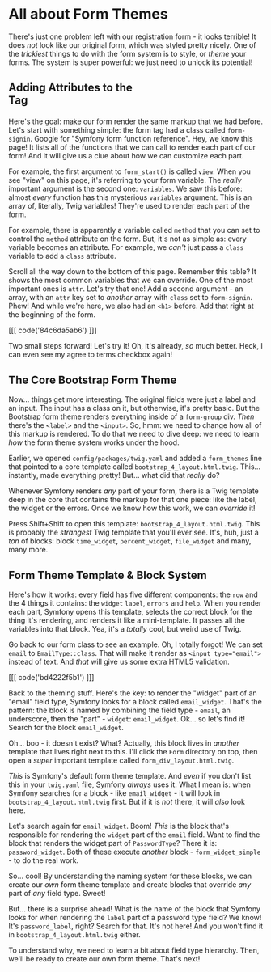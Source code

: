 # All about Form Themes

There's just one problem left with our registration form - it looks terrible! It
does *not* look like our original form, which was styled pretty nicely. One of the
*trickiest* things to do with the form system is to style, or *theme* your forms.
The system is super powerful: we just need to unlock its potential!

## Adding Attributes to the <form> Tag

Here's the goal: make our form render the same markup that we had before. Let's start
with something simple: the form tag had a class called `form-signin`. Google for
"Symfony form function reference". Hey, we know this page! It lists all of the
functions that we can call to render each part of our form! And it will give us a
clue about how we can customize each part.

For example, the first argument to `form_start()` is called `view`. When you see
"view" on this page, it's referring to your form variable. The *really* important
argument is the second one: `variables`. We saw this before: almost *every* function
has this mysterious `variables` argument. This is an array of, literally, Twig
variables! They're used to render each part of the form.

For example, there is apparently a variable called `method` that you can set to
control the `method` attribute on the form. But, it's not as simple as: every variable
becomes an attribute. For example, we *can't* just pass a `class` variable to add
a `class` attribute.

Scroll all the way down to the bottom of this page. Remember this table? It shows
the most common variables that we can override. One of the most important ones is
`attr`. Let's try that one! Add a second argument - an array, with an `attr` key
set to *another* array with `class` set to `form-signin`. Phew! And while we're here,
we also had an `<h1>` before. Add that right at the beginning of the form.

[[[ code('84c6da5ab6') ]]]

Two small steps forward! Let's try it! Oh, it's already, *so* much better. Heck,
I can even see my agree to terms checkbox again!

## The Core Bootstrap Form Theme

Now... things get more interesting. The original fields were just a label and an
input. The input has a class on it, but otherwise, it's pretty basic. But the Bootstrap
form theme renders everything inside of a `form-group` div. *Then* there's the `<label>`
and the `<input>`. So, hmm: we need to change how all of this markup is rendered.
To do that we need to dive deep: we need to learn *how* the form theme system works
under the hood.

Earlier, we opened `config/packages/twig.yaml` and added a `form_themes` line
that pointed to a core template called `bootstrap_4_layout.html.twig`. This...
instantly, made everything pretty! But... what did that *really* do?

Whenever Symfony renders *any* part of your form, there is a Twig template deep
in the core that contains the markup for that one piece: like the label, the widget
or the errors. Once we know how this work, we can *override* it!

Press Shift+Shift to open this template: `bootstrap_4_layout.html.twig`. This is
probably the *strangest* Twig template that you'll ever see. It's, huh, just a *ton*
of blocks: block `time_widget`, `percent_widget`, `file_widget` and many, many more.

## Form Theme Template & Block System

Here's how it works: every field has five different components: the `row` and the
4 things it contains: the `widget` `label`, `errors` and `help`. When you render
each part, Symfony opens this template, selects the correct block for the thing
it's rendering, and renders it like a mini-template. It passes all the variables
into that block. Yea, it's a *totally* cool, but weird use of Twig.

Go back to our form class to see an example. Oh, I totally forgot! We can set
`email` to `EmailType::class`. That will make it render as `<input type="email">`
instead of text. And *that* will give us some extra HTML5 validation.

[[[ code('bd4222f5b1') ]]]

Back to the theming stuff. Here's the key: to render the "widget" part of an "email"
field type, Symfony looks for a block called `email_widget`. That's the pattern:
the block is named by combining the field type - `email`, an underscore, then the
"part" - `widget`: `email_widget`. Ok... so let's find it! Search for the block
`email_widget`.

Oh... boo - it doesn't exist? What? Actually, this block lives in *another* template
that lives right next to this. I'll click the `Form` directory on top, then open a
*super* important template called `form_div_layout.html.twig`.

*This* is Symfony's default form theme template. And *even* if you don't list this
in your `twig.yaml` file, Symfony *always* uses it. What I mean is: when Symfony
searches for a block - like `email_widget` - it will look in
`bootstrap_4_layout.html.twig` first. But if it is *not* there, it will *also*
look here.

Let's search again for `email_widget`. Boom! *This* is the block that's responsible
for rendering the `widget` part of the `email` field. Want to find the block that
renders the widget part of `PasswordType`? There it is: `password_widget`. Both of
these execute *another* block - `form_widget_simple` - to do the real work.

So... cool! By understanding the naming system for these blocks, we can create
our *own* form theme template and create blocks that override *any* part of *any*
field type. Sweet!

But... there is a surprise ahead! What is the name of the block that Symfony
looks for when rendering the `label` part of a password type field? We know! It's
`password_label`, right? Search for that. It's not here! And you won't find it in
`bootstrap_4_layout.html.twig` either.

To understand why, we need to learn a bit about field type hierarchy. Then, we'll
be ready to create our own form theme. That's next!
